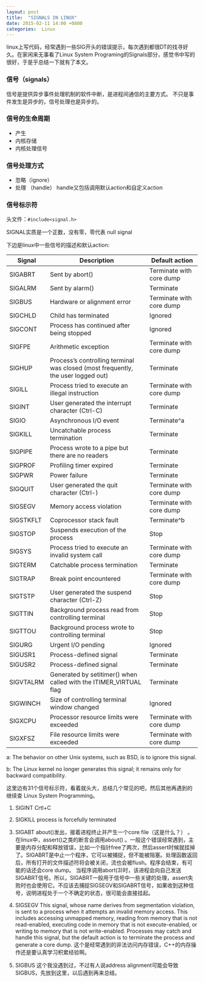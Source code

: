 ```yaml
---
layout: post
title:  "SIGNALS IN LINUX"
date: 2015-02-11 14:00 +0800
categories:  Linux
---
```


linux上写代码，经常遇到一些SIG开头的错误提示，每次遇到都很DT的找寻好久。在家闲来无事看了Linux System Programing的Signals部分，感觉书中写的很好，于是乎总结一下就有了本文。

### 信号（signals）

信号是提供异步事件处理机制的软件中断，是进程间通信的主要方式。
不只是事件发生是异步的，信号处理也是异步的。

### 信号的生命周期

* 产生
* 内核存储
* 内核处理信号 

### 信号处理方式

* 忽略（ignore）
* 处理 （handle）
handle又包括调用默认action和自定义action

### 信号标示符

头文件：`#include<signal.h>`

SIGNAL实质是一个正数，没有零，零代表 null signal

下边是linux中一些信号的描述和默认action:

| Signal | Description | Default action |
| ------ | ----------- | -------------- |
| SIGABRT | Sent by abort() | Terminate with core dump |
| SIGALRM | Sent by alarm() | Terminate |
| SIGBUS | Hardware or alignment error | Terminate with core dump |
| SIGCHLD | Child has terminated | Ignored |
| SIGCONT | Process has continued after being stopped | Ignored |
| SIGFPE | Arithmetic exception | Terminate with core dump |
| SIGHUP | Process’s controlling terminal was closed (most frequently, the user logged out) | Terminate |
| SIGILL | Process tried to execute an illegal instruction | Terminate with core dump |
| SIGINT | User generated the interrupt character (Ctrl-C) | Terminate |
| SIGIO | Asynchronous I/O event | Terminate^a |
| SIGKILL | Uncatchable process termination | Terminate |
| SIGPIPE | Process wrote to a pipe but there are no readers | Terminate |
| SIGPROF | Profiling timer expired | Terminate |
| SIGPWR | Power failure | Terminate |
| SIGQUIT | User generated the quit character (Ctrl-\) | Terminate with core dump |
| SIGSEGV | Memory access violation | Terminate with core dump |
| SIGSTKFLT | Coprocessor stack fault | Terminate^b |
| SIGSTOP | Suspends execution of the process | Stop |
| SIGSYS | Process tried to execute an invalid system call | Terminate with core dump |
| SIGTERM | Catchable process termination | Terminate |
| SIGTRAP | Break point encountered | Terminate with core dump |
| SIGTSTP | User generated the suspend character (Ctrl-Z) | Stop |
| SIGTTIN | Background process read from controlling terminal | Stop |
| SIGTTOU | Background process wrote to controlling terminal | Stop |
| SIGURG | Urgent I/O pending | Ignored |
| SIGUSR1 | Process-defined signal | Terminate |
| SIGUSR2 | Process-defined signal | Terminate |
| SIGVTALRM | Generated by setitimer()  when called with the ITIMER_VIRTUAL flag | Terminate |
| SIGWINCH | Size of controlling terminal window changed | Ignored |
| SIGXCPU | Processor resource limits were exceeded | Terminate with core dump |
| SIGXFSZ | File resource limits were exceeded | Terminate with core dump |

a: The behavior on other Unix systems, such as BSD, is to ignore this signal.

b: The Linux kernel no longer generates this signal; it remains only for backward compatibility.


这里边有31个信号标示符，看着就头大，总结几个常见的吧，然后其他再遇到的继续查 Linux System Programming。

1. SIGINT    Crtl+C

2. SIGKILL    process is forcefully terminated

3. SIGABT    about()发出，接着进程终止并产生一个core file（这是什么？） 。在linux中，assert()之类的断言会调用about() 。一般这个错误经常遇到，主要是内存分配和释放错误，比如一个指针free了两次，然后assert时候就挂掉了。SIGABRT是中止一个程序，它可以被捕捉，但不能被阻塞。处理函数返回后，所有打开的文件描述符将会被关闭，流也会被flush。程序会结束，有可能的话还会core dump。 当程序调用abort(3)时，该进程会向自己发送SIGABRT信号。所以，SIGABRT一般用于信号中一些关键的处理，assert失败时也会使用它。不应该去捕捉SIGSEGV和SIGABRT信号，如果收到这种信号，说明进程处于一个不确定的状态，很可能会直接挂起。

4. SIGSEGV This signal, whose name derives from segmentation violation, is sent to a process when it attempts an invalid memory access. This includes accessing unmapped memory, reading from memory that is not read-enabled, executing code in memory that is not execute-enabled, or writing to memory that is not write-enabled. Processes may catch and handle this signal, but the default action is to terminate the process and generate a core dump. 这个是经常遇到的非法访问内存错误，C++的内存操作还是要认真学习积累经验啊。

5. SIGBUS 这个我没遇到过，不过有人说address alignment可能会导致SIGBUS，先放到这里，以后遇到再来总结。

